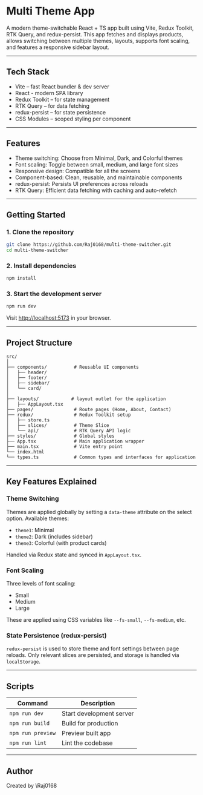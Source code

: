 # Multi Theme App

A modern theme-switchable React + TS app built using Vite, Redux Toolkit, RTK Query, and redux-persist. This app fetches and displays products, allows switching between multiple themes, layouts, supports font scaling, and features a responsive sidebar layout.

---

## Tech Stack

- Vite – fast React bundler & dev server
- React - modern SPA library
- Redux Toolkit – for state management
- RTK Query – for data fetching
- redux-persist – for state persistence
- CSS Modules – scoped styling per component

---

## Features

- Theme switching: Choose from Minimal, Dark, and Colorful themes
- Font scaling: Toggle between small, medium, and large font sizes
- Responsive design: Compatible for all the screens
- Component-based: Clean, reusable, and maintainable components
- redux-persist: Persists UI preferences across reloads
- RTK Query: Efficient data fetching with caching and auto-refetch

---

## Getting Started

### 1. Clone the repository

```bash
git clone https://github.com/Raj0168/multi-theme-switcher.git
cd multi-theme-switcher
```

### 2. Install dependencies

```bash
npm install
```

### 3. Start the development server

```bash
npm run dev
```

Visit [http://localhost:5173](http://localhost:5173) in your browser.

---

## Project Structure

```
src/
│
├── components/          # Reusable UI components
│   ├── header/
│   ├── footer/
│   ├── sidebar/
│   └── card/
│
├── layouts/            # layout outlet for the application
│   ├── AppLayout.tsx
├── pages/               # Route pages (Home, About, Contact)
├── redux/               # Redux Toolkit setup
│   ├── store.ts
│   ├── slices/          # Theme Slice
│   └── api/             # RTK Query API logic
├── styles/              # Global styles
├── App.tsx              # Main application wrapper
├── main.tsx             # Vite entry point
└── index.html
└── types.ts             # Common types and interfaces for application
```

---

## Key Features Explained

### Theme Switching

Themes are applied globally by setting a `data-theme` attribute on the select option. Available themes:

- `theme1`: Minimal
- `theme2`: Dark (includes sidebar)
- `theme3`: Colorful (with product cards)

Handled via Redux state and synced in `AppLayout.tsx`.

### Font Scaling

Three levels of font scaling:

- Small
- Medium
- Large

These are applied using CSS variables like `--fs-small`, `--fs-medium`, etc.

### State Persistence (redux-persist)

`redux-persist` is used to store theme and font settings between page reloads. Only relevant slices are persisted, and storage is handled via `localStorage`.

---

## Scripts

| Command           | Description              |
| ----------------- | ------------------------ |
| `npm run dev`     | Start development server |
| `npm run build`   | Build for production     |
| `npm run preview` | Preview built app        |
| `npm run lint`    | Lint the codebase        |

---

## Author

Created by \Raj0168
